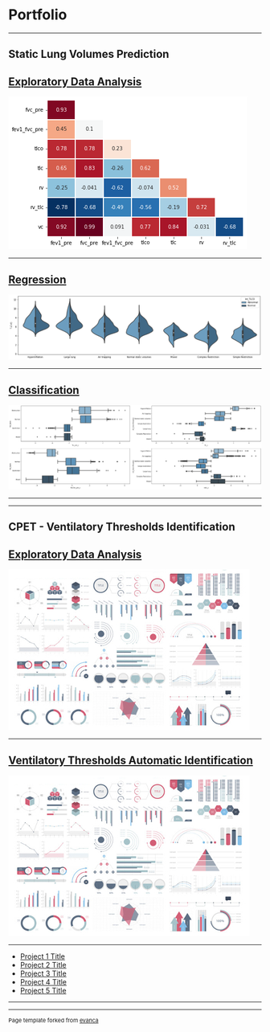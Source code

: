 # Portfolio

---

## Static Lung Volumes Prediction

[Exploratory Data Analysis](/sample_page)
----
<img src="images/transferir.png?raw=true"/>

---
[Regression](/pdf/sample_presentation.pdf)
----
<img src="images/transferir (3).png?raw=true"/>

---
[Classification](http://example.com/)
----
<img src="images/transferir (2).png?raw=true"/>

---

---

## CPET - Ventilatory Thresholds Identification

[Exploratory Data Analysis](/sample_page)
----
<img src="images/dummy_thumbnail.jpg?raw=true"/>

---
[Ventilatory Thresholds Automatic Identification](/pdf/sample_presentation.pdf)
----
<img src="images/dummy_thumbnail.jpg?raw=true"/>

---
- [Project 1 Title](http://example.com/)
- [Project 2 Title](http://example.com/)
- [Project 3 Title](http://example.com/)
- [Project 4 Title](http://example.com/)
- [Project 5 Title](http://example.com/)

---




---
<p style="font-size:11px">Page template forked from <a href="https://github.com/evanca/quick-portfolio">evanca</a></p>
<!-- Remove above link if you don't want to attibute -->
